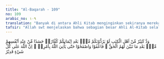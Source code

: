 ```yaml
---
title: "Al-Baqarah - 109"
no: 109
arabic_no: ١٠٩
translation: "Banyak di antara Ahli Kitab menginginkan sekiranya mereka dapat mengembalikan kamu setelah kamu beriman, menjadi kafir kembali, karena rasa dengki dalam diri mereka, setelah kebenaran jelas bagi mereka. Maka maafkanlah dan berlapangdadalah, sampai Allah memberikan perintah-Nya. Sungguh, Allah Mahakuasa atas segala sesuatu."
tafsir: "Allah swt menjelaskan bahwa sebagian besar Ahli Al-Kitab selalu berangan-angan agar dapat membelokkan kaum Muslimin dari agama Tauhid menjadi kafir seperti mereka, setelah mereka mengetahui dengan nyata bahwa apa yang dibawa oleh Nabi Muhammad saw itu benar dan sesuai dengan prinsip yang terkandung dalam Kitab Taurat.\n\nAyat ini mengandung peringatan kepada orang-orang Islam agar mereka waspada terhadap tipu muslihat yang dilakukan Ahli Kitab itu. Adakalanya dengan jalan mengeruhkan ajaran Islam, dan adakalanya dengan jalan menumbuhkan keragu-raguan di kalangan umat Islam sendiri.\n\nMereka melakukan tipu muslihat karena kedengkian semata, tidak timbul dari pandangan yang bersih. Kedengkian mereka bukanlah karena keragu-raguan terhadap kandungan isi Al-Qur'an atau bukan karena didorong oleh kebenaran yang terdapat dalam Kitab Taurat, tetapi karena dorongan hawa nafsu, kemerosotan mental dan kedongkolan hati mereka. Itulah sebabnya mereka terjerumus dalam lembah kesesatan dan kebatilan.\n\nSesudah itu Allah memberikan tuntunan pada umat Islam bagaimana caranya menghadapi tindak-tanduk mereka. Allah menyuruh umat Islam menghadapi mereka dengan sopan santun serta suka memaafkan segala kesalahan mereka, juga melarang agar jangan mencela mereka hingga tiba saatnya Allah memberikan perintah. Karena Allah-lah yang akan memberikan bantuan kepada umat Islam, hingga umat Islam dapat menentukan sikap dalam menghadapi tantangan mereka, apakah mereka itu harus diperangi atau diusir. Peristiwa ini telah terjadi, umat Islam memerangi Bani Quraizah dan Bani Nadir dari Medinah setelah mereka merobek-robek perjanjian. Mereka memberi bantuan kepada orang-orang musyrikin, setelah mereka diberi maaf berulang kali.\n\nKemudian Allah memberikan ketegasan atau janji bahwa Dia akan memberikan bantuan kepada kaum Muslimin, dengan menyatakan bahwa Dia berkuasa untuk memberikan kekuatan lain. Dia berkuasa pula untuk memberikan ketetapan hati agar umat Islam tetap berpegang pada kebenaran. Sehingga mereka dapat mengalahkan orang-orang yang memusuhi umat Islam secara terang-terangan serta menyombongkan kekuatan."
---
```


وَدَّ كَثِيْرٌ مِّنْ اَهْلِ الْكِتٰبِ لَوْ يَرُدُّوْنَكُمْ مِّنْۢ بَعْدِ اِيْمَانِكُمْ كُفَّارًاۚ حَسَدًا مِّنْ عِنْدِ اَنْفُسِهِمْ مِّنْۢ بَعْدِ مَا تَبَيَّنَ لَهُمُ الْحَقُّ ۚ فَاعْفُوْا وَاصْفَحُوْا حَتّٰى يَأْتِيَ اللّٰهُ بِاَمْرِهٖ ۗ اِنَّ اللّٰهَ عَلٰى كُلِّ شَيْءٍ قَدِيْرٌ 
